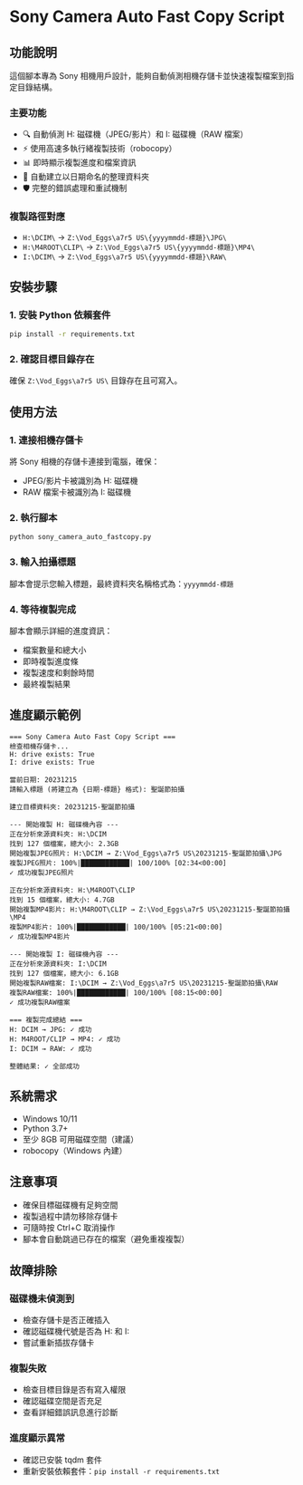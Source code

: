 # Sony Camera Auto Fast Copy Script

## 功能說明

這個腳本專為 Sony 相機用戶設計，能夠自動偵測相機存儲卡並快速複製檔案到指定目錄結構。

### 主要功能

- 🔍 自動偵測 H: 磁碟機（JPEG/影片）和 I: 磁碟機（RAW 檔案）
- ⚡ 使用高速多執行緒複製技術（robocopy）
- 📊 即時顯示複製進度和檔案資訊
- 📁 自動建立以日期命名的整理資料夾
- 🛡️ 完整的錯誤處理和重試機制

### 複製路徑對應

- `H:\DCIM\` → `Z:\Vod_Eggs\a7r5 US\{yyyymmdd-標題}\JPG\`
- `H:\M4ROOT\CLIP\` → `Z:\Vod_Eggs\a7r5 US\{yyyymmdd-標題}\MP4\`
- `I:\DCIM\` → `Z:\Vod_Eggs\a7r5 US\{yyyymmdd-標題}\RAW\`

## 安裝步驟

### 1. 安裝 Python 依賴套件

```bash
pip install -r requirements.txt
```

### 2. 確認目標目錄存在

確保 `Z:\Vod_Eggs\a7r5 US\` 目錄存在且可寫入。

## 使用方法

### 1. 連接相機存儲卡

將 Sony 相機的存儲卡連接到電腦，確保：

- JPEG/影片卡被識別為 H: 磁碟機
- RAW 檔案卡被識別為 I: 磁碟機

### 2. 執行腳本

```bash
python sony_camera_auto_fastcopy.py
```

### 3. 輸入拍攝標題

腳本會提示您輸入標題，最終資料夾名稱格式為：`yyyymmdd-標題`

### 4. 等待複製完成

腳本會顯示詳細的進度資訊：

- 檔案數量和總大小
- 即時複製進度條
- 複製速度和剩餘時間
- 最終複製結果

## 進度顯示範例

```
=== Sony Camera Auto Fast Copy Script ===
檢查相機存儲卡...
H: drive exists: True
I: drive exists: True

當前日期: 20231215
請輸入標題 (將建立為 {日期-標題} 格式): 聖誕節拍攝

建立目標資料夾: 20231215-聖誕節拍攝

--- 開始複製 H: 磁碟機內容 ---
正在分析來源資料夾: H:\DCIM
找到 127 個檔案，總大小: 2.3GB
開始複製JPEG照片: H:\DCIM → Z:\Vod_Eggs\a7r5 US\20231215-聖誕節拍攝\JPG
複製JPEG照片: 100%|████████████| 100/100% [02:34<00:00]
✓ 成功複製JPEG照片

正在分析來源資料夾: H:\M4ROOT\CLIP
找到 15 個檔案，總大小: 4.7GB
開始複製MP4影片: H:\M4ROOT\CLIP → Z:\Vod_Eggs\a7r5 US\20231215-聖誕節拍攝\MP4
複製MP4影片: 100%|████████████| 100/100% [05:21<00:00]
✓ 成功複製MP4影片

--- 開始複製 I: 磁碟機內容 ---
正在分析來源資料夾: I:\DCIM
找到 127 個檔案，總大小: 6.1GB
開始複製RAW檔案: I:\DCIM → Z:\Vod_Eggs\a7r5 US\20231215-聖誕節拍攝\RAW
複製RAW檔案: 100%|████████████| 100/100% [08:15<00:00]
✓ 成功複製RAW檔案

=== 複製完成總結 ===
H: DCIM → JPG: ✓ 成功
H: M4ROOT/CLIP → MP4: ✓ 成功
I: DCIM → RAW: ✓ 成功

整體結果: ✓ 全部成功
```

## 系統需求

- Windows 10/11
- Python 3.7+
- 至少 8GB 可用磁碟空間（建議）
- robocopy（Windows 內建）

## 注意事項

- 確保目標磁碟機有足夠空間
- 複製過程中請勿移除存儲卡
- 可隨時按 Ctrl+C 取消操作
- 腳本會自動跳過已存在的檔案（避免重複複製）

## 故障排除

### 磁碟機未偵測到

- 檢查存儲卡是否正確插入
- 確認磁碟機代號是否為 H: 和 I:
- 嘗試重新插拔存儲卡

### 複製失敗

- 檢查目標目錄是否有寫入權限
- 確認磁碟空間是否充足
- 查看詳細錯誤訊息進行診斷

### 進度顯示異常

- 確認已安裝 tqdm 套件
- 重新安裝依賴套件：`pip install -r requirements.txt`
